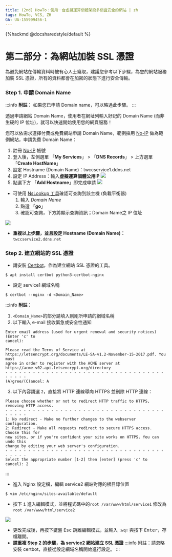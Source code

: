 ```yaml
---
title: (2nd) HowTo：使用一台虛擬運算個體架設多個且安全的網站 | zh
tags: HowTo, VCS, ZH
GA: UA-155999456-1
---
```


{%hackmd @docsharedstyle/default %}

# 第二部分：為網站加裝 SSL 憑證

為避免網站在傳輸資料時被有心人士竊取，建議您參考以下步驟，為您的網站服務加裝 SSL 憑證，所有的資料都會在加密的狀態下進行安全傳輸。

### Step 1. 申請 Domain Name

:::info
<i class="fa fa-paperclip fa-20" aria-hidden="true"></i> **附註：** 如果您已申請 Domain name，可以略過此步驟。
:::

透過申請網站 Domain Name，使用者在網址列輸入好記的 Domain Name (而非生硬的 IP 位址)，就可以快速開始使用您的網頁服務！

您可以依需求選擇付費或免費網站申請 Domain Name，範例採用 [No-IP](https://www.noip.com/) 做為範例網站，申請免費 Domain Name：
1. 註冊 [No-IP](https://www.noip.com/) 帳號
2. 登入後，左側選單 「**My Services**」 > 「**DNS Records**」 > 上方選單 「**Create HostName**」
3. 設定 Hostname (Domain Name)：<span>twccservice1.ddns.net</span>
4. 設定 IP Address：輸入**虛擬運算個體公用IP**
![](https://cos.twcc.ai/SYS-MANUAL/uploads/upload_96ab3d56d9eaf55adcc742eea7b63a3e.png)
5. 點選下方 「**Add Hostname**」即完成申請
![](https://cos.twcc.ai/SYS-MANUAL/uploads/upload_26834d5ad31dcb5ced2506d7b26d047b.png)



- 可使用 [NsLookup 工具](https://centralops.net/co/NsLookup.aspx)確認可查詢到該主機 (負載平衡器)
    1. 輸入 *Domain Name*
    2. 點選 「**go**」
    3. 確認可查詢，下方將顯示查詢資訊；Domain Name之 IP 位址

![](https://cos.twcc.ai/SYS-MANUAL/uploads/upload_41a439753547e7ef14f9eba29c34da65.png)



- **重複以上步驟，並且設定 Hostname (Domain Name)：**<span>```twccservice2.ddns.net```</span>

### Step 2. 建立網站的 SSL 憑證
- 請安裝 [Certbot](https://certbot.eff.org/)，作為建立網站 SSL 憑證的工具。
```
$ apt install certbot python3-certbot-nginx
```
- 設定 service1 網域名稱 
```
$ certbot --nginx -d <Domain_Name>
```
:::info
<i class="fa fa-paperclip fa-20" aria-hidden="true"></i> **附註：** 
1. ```<Domain_Name>```的部分請填入剛剛所申請的網域名稱
2. 以下輸入 e-mail 接收緊急或安全性通知
```
Enter email address (used for urgent renewal and security notices) (Enter 'c' to
cancel): 
```
```
Please read the Terms of Service at
https://letsencrypt.org/documents/LE-SA-v1.2-November-15-2017.pdf. You must
agree in order to register with the ACME server at
https://acme-v02.api.letsencrypt.org/directory
- - - - - - - - - - - - - - - - - - - - - - - - - - - - - - - - - - - - - - - -
(A)gree/(C)ancel: A
```

3. 以下內容請選 `2`，直接將 HTTP 連線導向 HTTPS 並刪除 HTTP 連線：

```
Please choose whether or not to redirect HTTP traffic to HTTPS, removing HTTP access.
- - - - - - - - - - - - - - - - - - - - - - - - - - - - - - - - - - - - - - - -
1: No redirect - Make no further changes to the webserver configuration.
2: Redirect - Make all requests redirect to secure HTTPS access. Choose this for
new sites, or if you're confident your site works on HTTPS. You can undo this
change by editing your web server's configuration.
- - - - - - - - - - - - - - - - - - - - - - - - - - - - - - - - - - - - - - - -
Select the appropriate number [1-2] then [enter] (press 'c' to cancel): 2
```
:::
- 進入 Nginx 設定檔，編輯 service2 網站對應的根目錄位置
```
$ vim /etc/nginx/sites-available/default 
```

- 按下 <kbd>i</kbd> 進入編輯模式，並將程式碼中的``` root /var/www/html/service1 ``` 修改為``` root /var/www/html/service2 ```

![](https://cos.twcc.ai/SYS-MANUAL/uploads/upload_e3675fd327645441a60917d853f6388f.png)


- 更改完成後，再按下鍵盤 <kbd>Esc</kbd> 跳離編輯模式，並輸入 `:wq!` 與按下 <kbd>Enter</kbd>，存檔離開。
- **請重複 Step 2 的步驟，為 service2 網站建立 SSL 憑證**
:::info
<i class="fa fa-paperclip fa-20" aria-hidden="true"></i> 附註：請忽略安裝 certbot，直接從設定網域名稱開始進行設定。
:::

